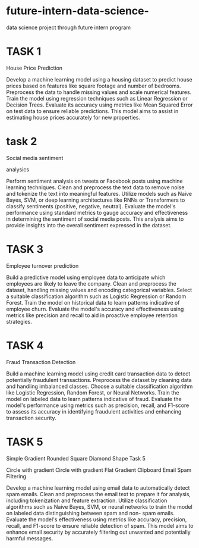 # future-intern-data-science-
data science project through future intern program

# TASK 1
House Price Prediction

Develop a machine learning model using a housing
dataset to predict house prices based on features
like square footage and number of bedrooms.
Preprocess the data to handle missing values and
scale numerical features. Train the model using
regression techniques such as Linear Regression or
Decision Trees. Evaluate its accuracy using metrics
like Mean Squared Error on test data to ensure
reliable predictions. This model aims to assist in
estimating house prices accurately for new
properties.

# task 2
Social media sentiment

analysics

Perform sentiment analysis on tweets or Facebook
posts using machine learning techniques. Clean
and preprocess the text data to remove noise and
tokenize the text into meaningful features. Utilize
models such as Naive Bayes, SVM, or deep
learning architectures like RNNs or Transformers to
classify sentiments (positive, negative, neutral).
Evaluate the model's performance using standard
metrics to gauge accuracy and effectiveness in
determining the sentiment of social media posts.
This analysis aims to provide insights into the
overall sentiment expressed in the dataset.

# TASK 3
Employee turnover prediction

Build a predictive model using employee data to
anticipate which employees are likely to leave the
company. Clean and preprocess the dataset,
handling missing values and encoding categorical
variables. Select a suitable classification algorithm
such as Logistic Regression or Random Forest.
Train the model on historical data to learn patterns
indicative of employee churn. Evaluate the model's
accuracy and effectiveness using metrics like
precision and recall to aid in proactive employee
retention strategies.

# TASK 4
Fraud Transaction Detection

Build a machine learning model using credit card
transaction data to detect potentially fraudulent
transactions. Preprocess the dataset by cleaning
data and handling imbalanced classes. Choose a
suitable classification algorithm like Logistic
Regression, Random Forest, or Neural Networks.
Train the model on labeled data to learn patterns
indicative of fraud. Evaluate the model's
performance using metrics such as precision, recall,
and F1-score to assess its accuracy in identifying
fraudulent activities and enhancing transaction
security.

# TASK 5

Simple Gradient Rounded Square Diamond Shape
Task 5

Circle with gradient
Circle with gradient
Flat Gradient Clipboard
Email Spam Filtering

Develop a machine learning model using email data
to automatically detect spam emails. Clean and
preprocess the email text to prepare it for analysis,
including tokenization and feature extraction. Utilize
classification algorithms such as Naive Bayes,
SVM, or neural networks to train the model on
labeled data distinguishing between spam and non-
spam emails. Evaluate the model's effectiveness
using metrics like accuracy, precision, recall, and
F1-score to ensure reliable detection of spam. This
model aims to enhance email security by accurately
filtering out unwanted and potentially harmful
messages.
